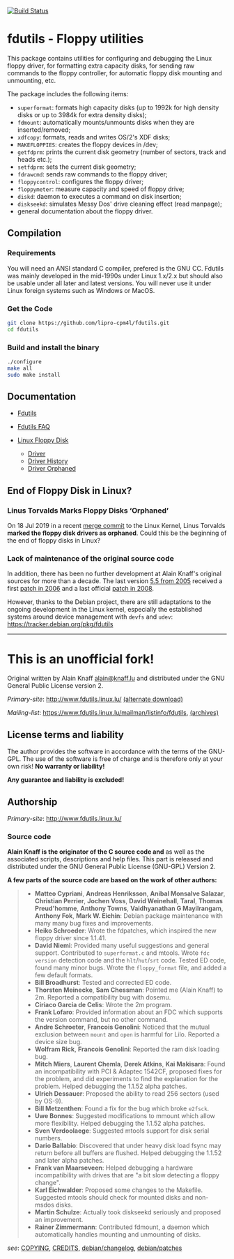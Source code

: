 [![Build Status](https://travis-ci.org/lipro-cpm4l/fdutils.svg?branch=cpm4l%2Ffdutils-5.5-20060227-6)](https://travis-ci.org/lipro-cpm4l/fdutils)

fdutils - Floppy utilities
==========================

This package contains utilities for configuring and debugging the Linux
floppy driver, for formatting extra capacity disks, for sending raw
commands to the floppy controller, for automatic floppy disk mounting
and unmounting, etc.

The package includes the following items:

- `superformat`: formats high capacity disks (up to 1992k for
  high density disks or up to 3984k for extra density disks);
- `fdmount`: automatically mounts/unmounts disks when they
  are inserted/removed;
- `xdfcopy`: formats, reads and writes OS/2's XDF disks;
- `MAKEFLOPPIES`: creates the floppy devices in /dev;
- `getfdprm`: prints the current disk geometry (number of sectors,
  track and heads etc.);
- `setfdprm`: sets the current disk geometry;
- `fdrawcmd`: sends raw commands to the floppy driver;
- `floppycontrol`: configures the floppy driver;
- `floppymeter`: measure capacity and speed of floppy drive;
- `diskd`: daemon to executes a command on disk insertion;
- `diskseekd`: simulates Messy Dos' drive cleaning effect (read manpage);
- general documentation about the floppy driver.

## Compilation

### Requirements

You will need an ANSI standard C compiler, prefered is the GNU CC.
Fdutils was mainly developed in the mid-1990s under Linux 1.x/2.x but
should also be usable under all later and latest versions.  You will
never use it under Linux foreign systems such as Windows or MacOS.

### Get the Code

```bash
git clone https://github.com/lipro-cpm4l/fdutils.git
cd fdutils
```

### Build and install the binary

```bash
./configure
make all
sudo make install
```

## Documentation

- [Fdutils](http://www.fdutils.linux.lu/Fdutils.html)
- [Fdutils FAQ](http://www.fdutils.linux.lu/faq.html)
- [Linux Floppy Disk](https://www.kernel.org/doc/html/latest/admin-guide/blockdev/floppy.html)

  - [Driver](https://github.com/torvalds/linux/blob/master/drivers/block/floppy.c)
  - [Driver History](https://github.com/torvalds/linux/commits/master/drivers/block/floppy.c)
  - [Driver Orphaned](https://github.com/torvalds/linux/commit/47d6a76)

## End of Floppy Disk in Linux?

### Linus Torvalds Marks Floppy Disks ‘Orphaned’

On 18 Jul 2019 in a recent [merge commit](https://github.com/torvalds/linux/commit/47d6a76)
to the Linux Kernel, Linus Torvalds **marked the floppy disk drivers as
orphaned**. Could this be the beginning of the end of floppy disks in Linux?

### Lack of maintenance of the original source code

In addition, there has been no further development at Alain Knaff's
original sources for more than a decade. The last version
[5.5 from 2005](http://www.fdutils.linux.lu/fdutils-5.5.tar.gz)
received a first
[patch in 2006](//www.fdutils.linux.lu/fdutils-5.5-20060227.diff.gz)
and a last official
[patch in 2008](//www.fdutils.linux.lu/fdutils-5.5-20081027.diff.gz).

However, thanks to the Debian project, there are still adaptations to the
ongoing development in the Linux kernel, especially the established systems
around device management with `devfs` and `udev`:
https://tracker.debian.org/pkg/fdutils

---

This is an unofficial fork!
===========================

Original written by Alain Knaff <alain@knaff.lu> and distributed
under the GNU General Public License version 2.

*Primary-site*: http://www.fdutils.linux.lu/
[(alternate download)](http://ibiblio.org/pub/linux/utils/disk-management/)

*Mailing-list*: https://www.fdutils.linux.lu/mailman/listinfo/fdutils,
[(archives)](http://lll.lu/pipermail/fdutils/)

## License terms and liability

The author provides the software in accordance with the terms of
the GNU-GPL. The use of the software is free of charge and is
therefore only at your own risk! **No warranty or liability!**

**Any guarantee and liability is excluded!**

## Authorship

*Primary-site*: http://www.fdutils.linux.lu/

### Source code

**Alain Knaff is the originator of the C source code and**
as well as the associated scripts, descriptions and help files.
This part is released and distributed under the GNU General
Public License (GNU-GPL) Version 2.

**A few parts of the source code are based on the work of other
authors:**

> - **Matteo Cypriani**, **Andreas Henriksson**, **Anibal Monsalve Salazar**,
>   **Christian Perrier**, **Jochen Voss**, **David Weinehall**, **Taral**,
>   **Thomas Preud'homme**, **Anthony Towns**, **Vaidhyanathan G Mayilrangam**,
>   **Anthony Fok**, **Mark W. Eichin**:
>   Debian package maintenance with many many bug fixes and improvements.
> - **Heiko Schroeder**:
>   Wrote the fdpatches, which inspired the new floppy driver since 1.1.41.
> - **David Niemi**:
>   Provided many useful suggestions and general support.  Contributed to
>   `superformat.c` and mtools.  Wrote `fdc version` detection code and the
>   `hlt`/`hut`/`srt` code.  Tested ED code, found many minor bugs.  Wrote
>   the `floppy_format` file, and added a few default formats.
> - **Bill Broadhurst**:
>   Tested and corrected ED code.
> - **Thorsten Meinecke**, **Sam Chessman**:
>   Pointed me (Alain Knaff) to 2m.  Reported a compatibility bug with dosemu.
> - **Ciriaco Garcia de Celis**:
>   Wrote the 2m program.
> - **Frank Lofaro**:
>   Provided information about an FDC which supports the version command,
>   but no other command.
> - **Andre Schroeter**, **Francois Genolini**:
>   Noticed that the mutual exclusion between `mount` and `open`
>   is harmful for Lilo.  Reported a device size bug.
> - **Wolfram Rick**, **Francois Genolini**:
>   Reported the ram disk loading bug.
> - **Mitch Miers**, **Laurent Chemla**, **Derek Atkins**, **Kai Makisara**:
>   Found an incompatibility with PCI & Adaptec 1542CF, proposed fixes
>   for the problem, and did experiments to find the explanation for
>   the problem.  Helped debugging the 1.1.52 alpha patches.
> - **Ulrich Dessauer**:
>   Proposed the ability to read 256 sectors (used by OS-9).
> - **Bill Metzenthen**:
>   Found a fix for the bug which broke `e2fsck`.
> - **Uwe Bonnes**:
>   Suggested modifications to mmount which allow more flexibility.
>   Helped debugging the 1.1.52 alpha patches.
> - **Sven Verdoolaege**:
>   Suggested mtools support for disk serial numbers.
> - **Dario Ballabio**:
>   Discovered that under heavy disk load fsync may return before
>   all buffers are flushed.  Helped debugging the 1.1.52 and
>   later alpha patches.
> - **Frank van Maarseveen**:
>   Helped debugging a hardware incompatibility with drives that are
>   "a bit slow detecting a floppy change".
> - **Karl Eichwalder**:
>   Proposed some changes to the Makefile.
>   Suggested mtools should check for mounted disks and non-msdos disks.
> - **Martin Schulze**:
>   Actually took diskseekd seriously and proposed an improvement.
> - **Rainer Zimmermann**:
>   Contributed fdmount, a daemon which automatically handles
>   mounting and unmounting of disks.

*see*: [COPYING](COPYING), [CREDITS](CREDITS),
[debian/changelog](https://salsa.debian.org/debian/fdutils/blob/master/debian/changelog),
[debian/patches](https://salsa.debian.org/debian/fdutils/blob/master/debian/patches)
